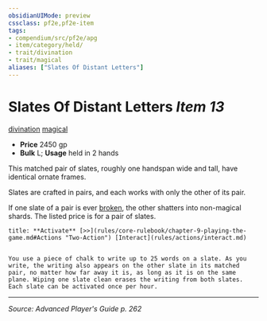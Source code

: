 ```yaml
---
obsidianUIMode: preview
cssclass: pf2e,pf2e-item
tags:
- compendium/src/pf2e/apg
- item/category/held/
- trait/divination
- trait/magical
aliases: ["Slates Of Distant Letters"]
---
```

# Slates Of Distant Letters *Item 13*  
[divination](divination.md "Divination School Trait")  [magical](magical.md "Magical Item Trait")  

- **Price** 2450 gp
- **Bulk** L; **Usage** held in 2 hands

This matched pair of slates, roughly one handspan wide and tall, have identical ornate frames.

Slates are crafted in pairs, and each works with only the other of its pair.

If one slate of a pair is ever [broken](conditions.md#Broken), the other shatters into non-magical shards. The listed price is for a pair of slates.

```ad-embed-ability
title: **Activate** [>>](rules/core-rulebook/chapter-9-playing-the-game.md#Actions "Two-Action") [Interact](rules/actions/interact.md)


You use a piece of chalk to write up to 25 words on a slate. As you write, the writing also appears on the other slate in its matched pair, no matter how far away it is, as long as it is on the same plane. Wiping one slate clean erases the writing from both slates. Each slate can be activated once per hour.
```


---
*Source: Advanced Player's Guide p. 262*
